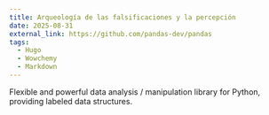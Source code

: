 ```yaml
---
title: Arqueología de las falsificaciones y la percepción
date: 2025-08-31
external_link: https://github.com/pandas-dev/pandas
tags:
  - Hugo
  - Wowchemy
  - Markdown
---
```


Flexible and powerful data analysis / manipulation library for Python, providing labeled data structures.

<!--more-->
